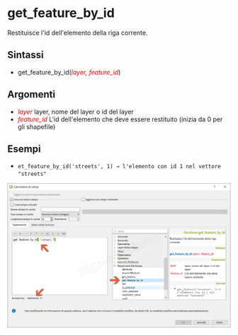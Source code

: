 # get_feature_by_id

Restituisce l'id dell'elemento della riga corrente.

## Sintassi

* get_feature_by_id(*<span style="color:red;">layer</span>, <span style="color:red;">feature_id</span>*)

## Argomenti

* *<span style="color:red;">layer</span>* layer, nome del layer o id del layer
* *<span style="color:red;">feature_id</span>* L'id dell'elemento che deve essere restituito (inizia da 0 per gli shapefile)

## Esempi

* `et_feature_by_id('streets', 1) → l'elemento con id 1 nel vettore "streets"`


![](/img/record_e_attributi/get_feature_by_id1.png)
